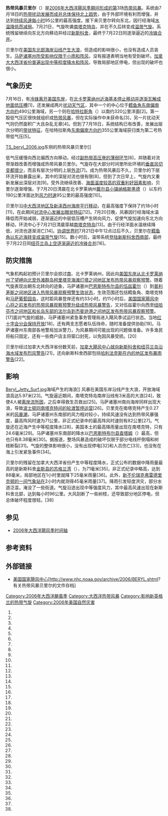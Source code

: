 **热带风暴贝里尔**（）是[2006年大西洋飓风季期间形成的第](../Page/2006年大西洋飓风季.md "wikilink")3场[热带风暴](../Page/热带气旋.md "wikilink")。系统由7月18日的[热带扰动发展而成并总体保持北上趋势](../Page/热带扰动.md "wikilink")，由于外部环境有利而增强，并达到[持续风速每小时](../Page/最大持续风速.md "wikilink")95公里的最高强度。接下来贝里尔转向东北，因行经海域[水温降低而减弱](../Page/海面温度.md "wikilink")。7月21日，气旋吹袭[南塔克特岛](../Page/南塔克特.md "wikilink")，并在不久后转变成[温带气旋](../Page/温带气旋.md "wikilink")。系统残留继续向东北方向移动并经过[新斯科舍](../Page/新斯科舍.md "wikilink")，最终于7月22日同逐渐逼近的[冷锋合并](../Page/冷锋.md "wikilink")。

贝里尔在[美国东北部海岸沿线产生大浪](../Page/美国东北部.md "wikilink")，但造成的影响很小，也没有造成人员丧生。[马萨诸塞州所受影响仅限于小雨和阵风](../Page/马萨诸塞州.md "wikilink")，没有报道表明当地有受到破坏。[加拿大大西洋省份普遍出现中等程度降水和阵风](../Page/加拿大大西洋省份.md "wikilink")，导致局部地区停电，但出现的破坏也很小。

## 气象历史

7月16日，有[冷锋离开](../Page/冷锋.md "wikilink")[美国东岸](../Page/美国东岸.md "wikilink")，在[北卡罗莱纳州近海基本停止移动并逐渐瓦解成地面](../Page/北卡罗莱纳州.md "wikilink")[低压槽](../Page/低压槽.md "wikilink")\[1\]，还发展成两片[扰动天气区](../Page/热带扰动.md "wikilink")，其中一个的中心位于[鳕鱼角东南偏南方向约](../Page/鳕鱼角.md "wikilink")490公里海域，另一个则在[哈特拉斯角](../Page/哈特拉斯角.md "wikilink")（）以南约320公里洋面\[2\]。第一股低气压区很快就组织成[热带风暴](../Page/2006年大西洋飓风季#无名热带风暴.md "wikilink")，但在实际操作中未获命名\[3\]，另一片扰动天气则仍然面积广大且杂乱无章\[4\]。但到了7月18日，系统结构已有改善，发展出层次分明的[带状特征](../Page/雨带.md "wikilink")，在哈特拉斯角[东南偏南方向约](../Page/罗盘方位.md "wikilink")355公里海域获归类为第二号热带低气压\[5\]。

[TS_beryl_2006.jpg](https://zh.wikipedia.org/wiki/File:TS_beryl_2006.jpg "fig:TS_beryl_2006.jpg")东侧的热带风暴贝里尔\]\]

低气压缓慢向西北偏西方向移动，经过[副热带高压脊的薄弱环节](../Page/副热带高压脊.md "wikilink")\[6\]，并随着对流带渐趋改善而增强成热带风暴贝里尔。气旋存在大部分时间里所处环境的[垂直风切变都很少](../Page/风切变.md "wikilink")，而且有层次分明的上层[外流](../Page/外流_\(气象学\).md "wikilink")\[7\]。成为热带风暴后不久，贝里尔的下层环流开始暴露出来，其中的深层对流也很有限\[8\]，但到了次日早上，气旋内又重新发展出深层对流\[9\]。受外流继续改善、[海面温度较高的双重利好因素影响](../Page/海面温度.md "wikilink")，贝里尔逐渐增强，于7月20日清晨在北卡罗莱纳州[戴尔县小镇](../Page/戴尔县_\(北卡罗莱纳州\).md "wikilink")[纳格斯黑德](../Page/纳格斯黑德_\(北卡罗莱纳州\).md "wikilink")（）以东约190公里洋面达到[风力时速](../Page/最大持续风速.md "wikilink")95公里的最高强度\[10\]。

贝里尔沿[中大西洋地区及](../Page/中大西洋地区.md "wikilink")[新泽西州海岸平行移动](../Page/新泽西州.md "wikilink")，在最高强度下保持了约18小时\[11\]，在此期间[对流中心发展出](../Page/对流.md "wikilink")[眼状特征](../Page/风眼.md "wikilink")\[12\]。7月20日晚，风暴因行经海域水温降低而开始减弱，逐渐逼近的中层低压槽产生转向风力，促使气旋加速向东北方向移动，环流中心于7月21日清晨穿越[南塔克特岛](../Page/南塔克特.md "wikilink")\[13\]。由于行经洋面水温继续降低，对流也逐渐消亡\[14\]。[协调世界时](../Page/协调世界时.md "wikilink")7月21日中午12点过后不久，贝里尔在[鳕鱼角以东近海转变成](../Page/鳕鱼角.md "wikilink")[温带气旋](../Page/温带气旋.md "wikilink")\[15\]。数小时后，温带系统[登陆](../Page/登陆_\(气象学\).md "wikilink")[新斯科舍西南部](../Page/新斯科舍.md "wikilink")，最终于7月22日同[纽芬兰岛上空逐渐逼近的](../Page/纽芬兰岛.md "wikilink")[冷锋合并](../Page/冷锋.md "wikilink")\[16\]。

## 防灾措施

气象机构起初预计贝里尔会掠过[南](../Page/南卡罗莱纳州.md "wikilink")、北卡罗莱纳州，因此向[美国东岸从北卡罗莱纳州了望岬向北至](../Page/美国东岸.md "wikilink")[外滩群岛](../Page/外滩群岛.md "wikilink")[柯里塔克海滩灯塔之间地区发布](../Page/柯里塔克海滩灯塔.md "wikilink")[热带风暴观察预警](../Page/热带气旋警告.md "wikilink")。随着气旋表现出朝东北转向的迹象，马萨诸塞州[巴恩斯特布尔县的](../Page/巴恩斯特布尔县.md "wikilink")[伍兹霍尔](../Page/伍兹霍尔_\(马萨诸塞州\).md "wikilink")（）到[普利茅斯之间地区进入热带风暴观察预警生效状态](../Page/普利茅斯_\(马萨诸塞州\).md "wikilink")，生效范围还包括鳕鱼角、南塔克特和[马萨葡萄园岛](../Page/马萨葡萄园岛.md "wikilink")，这时距风暴登岸还有约33小时。约11小时后，[美国国家飓风中心将之前发布的热带风暴观察预警升级成热带风暴警告](../Page/国家飓风中心.md "wikilink")，又对伍兹霍尔向西至[纽哈芬市之间地区和](../Page/纽哈芬市.md "wikilink")[长岛东部的](../Page/长岛_\(纽约州\).md "wikilink")[法尔岛到](../Page/法尔岛.md "wikilink")[杰斐逊港之间地区发布热带风暴观察预警](../Page/杰斐逊港.md "wikilink")。\[17\]面对气旋的威胁，马萨诸塞州紧急事务管理局进入飓风季试运行状态。当地[红十字会分会保持开放](../Page/国际红十字与红新月运动.md "wikilink")\[18\]，还有两支志愿者队伍待命，随时准备提供协助\[19\]。马萨诸塞州东南部各地警局加派警力，为风暴期间可能出现的问题做准备。许多渔民将船只固定，还有一些商户店主将窗口封死，以免因风暴受损。\[20\]

贝里尔经过加拿大大西洋省份数天前，[加拿大飓风中心就向新斯科舍和纽芬兰岛沿海水域发布烈风警告](../Page/加拿大飓风中心.md "wikilink")\[21\]，还向新斯科舍西部包括[哈利法克斯在内的地区发布暴雨警告](../Page/哈利法克斯.md "wikilink")\[22\]。

## 影响

[Beryl_Jetty_Surf.jpg](https://zh.wikipedia.org/wiki/File:Beryl_Jetty_Surf.jpg "fig:Beryl_Jetty_Surf.jpg")海域产生的海浪\]\]
风暴在美国东岸沿线产生大浪，开放海域浪高达5.97米\[23\]。气旋逼近期间，南塔克特岛南岸沿线有3米高的大浪\[24\]，致使4人被[离岸流所困](../Page/离岸流.md "wikilink")，之后幸得救生员救出\[25\]。马萨诸塞州南向海岸同样出现大浪，导致[波士顿同南塔克特间的轮渡暂停运营](../Page/波士顿.md "wikilink")\[26\]。贝里克在南塔克特产生0.27米的[风暴潮](../Page/风暴潮.md "wikilink")，马萨诸塞州东南部的风力相对较小，持续风速没有达到热带风暴强度，最高阵风时速为71公里，非正式纪录中的最高阵风时速则有82公里\[27\]。气旋还在近海产生中等程度降水\[28\]，美国本土的最高降雨量出现在南塔克特，只有24.6毫米\[29\]。马萨诸塞州东南部的降水以[巴恩斯特布尔县](../Page/巴恩斯特布尔县.md "wikilink")[查塔姆](../Page/查塔姆_\(马萨诸塞州\).md "wikilink")（）最高，但也只有8.38毫米\[30\]。据报道，整场风暴造成的破坏仅限于部分电线杆倒塌和树枝断裂\[31\]。气旋的整体影响很小，没有出现停电\[32\]和人员伤亡\[33\]，也没有在海上引发紧急事件\[34\]。

贝里尔的残留在加拿大大西洋省份产生中等程度降水，正式公布的数据中降雨量最高的是新斯科舍[金斯县的](../Page/金斯县_\(新斯科舍省\).md "wikilink")[苏格兰湾](../Page/苏格兰湾_\(新斯科舍\).md "wikilink")（），为71毫米\[35\]，非正式纪录中略高，达到88毫米，局部地区在1小时里就降下25毫米雨量\[36\]。此外，[新不伦瑞克](../Page/新不伦瑞克.md "wikilink")[弗雷德里克顿的一间气象站在](../Page/弗雷德里克顿.md "wikilink")2小时内就测得45毫米雨量\[37\]。降雨引发轻度洪灾，部分水道泛滥，淹没了一些街道。气旋沿途出现中等强度风力，其中最高风速出现在新斯科舍北部，达到每小时96公里。大风刮断了一些树枝，还导致部分地区停电，但总体破坏程度很轻。\[38\]

## 参见

  - [2006年大西洋飓风季时间轴](../Page/2006年大西洋飓风季时间轴.md "wikilink")

## 参考资料

## 外部链接

  - [美国国家飓风中心](../Page/国家飓风中心.md "wikilink")\[<http://www.nhc.noaa.gov/archive/2006/BERYL.shtml>?
    有关热带风暴贝里尔的文件存档\]

[Category:2006年大西洋颶風季](https://zh.wikipedia.org/wiki/Category:2006年大西洋颶風季 "wikilink")
[Category:大西洋热带风暴](https://zh.wikipedia.org/wiki/Category:大西洋热带风暴 "wikilink")
[Category:影响新英格兰的热带气旋](https://zh.wikipedia.org/wiki/Category:影响新英格兰的热带气旋 "wikilink")
[Category:2006年美国自然灾害](https://zh.wikipedia.org/wiki/Category:2006年美国自然灾害 "wikilink")

1.

2.

3.

4.

5.

6.
7.
8.

9.

10.
11.
12.

13.
14.

15.
16.
17.
18.

19.

20.
21.
22.
23.
24.

25.
26.

27.
28.

29.

30.
31.

32.
33.
34.
35.

36.

37.

38.